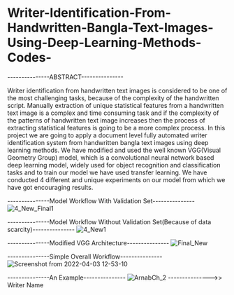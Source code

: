# Writer-Identification-From-Handwritten-Bangla-Text-Images-Using-Deep-Learning-Methods-Codes-

---------------ABSTRACT---------------

Writer identification from handwritten text images is considered to be one of the most challenging tasks, because of the complexity of the handwritten script. Manually extraction of unique statistical features from a handwritten text image is a complex and time consuming task and if the complexity of the patterns of handwritten text image increases then the process of extracting statistical features is going to be a more complex process. In this project we are going to apply a document level fully automated writer identification system from handwritten bangla text images using deep learning methods. We have modified and used the well known VGG(Visual Geometry Group) model, which is a convolutional neural network based deep learning model, widely used for object recognition and classification tasks and to train our model we have used transfer learning. We have conducted 4 different and unique experiments on our model from which we have got encouraging results.

---------------Model Workflow With Validation Set---------------
![4_New_Final1](https://user-images.githubusercontent.com/87241726/161416328-112ea3c2-5ed4-4f43-8300-0d4040281cb4.png)

---------------Model Workflow Without Validation Set(Because of data scarcity)---------------
![4_New1](https://user-images.githubusercontent.com/87241726/161416361-3e104061-2a01-4c9f-92a7-d98fc383225f.png)

---------------Modified VGG Architecture---------------
![Final_New](https://user-images.githubusercontent.com/87241726/161416412-0996d0bb-84ea-432c-8063-a59b9ea71e9b.png)

---------------Simple Overall Workflow---------------
![Screenshot from 2022-04-03 12-53-10](https://user-images.githubusercontent.com/87241726/161416500-b2ceac61-4076-4cc3-b757-57fbe9736250.png)

---------------An Example---------------
![ArnabCh_2](https://user-images.githubusercontent.com/87241726/161416525-4304d41c-7ee4-4116-bdd9-602df5b89845.png) --------------->> Writer Name

